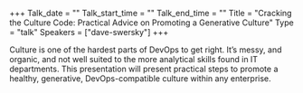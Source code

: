 +++
Talk_date = ""
Talk_start_time = ""
Talk_end_time = ""
Title = "Cracking the Culture Code: Practical Advice on Promoting a Generative Culture"
Type = "talk"
Speakers = ["dave-swersky"]
+++

Culture is one of the hardest parts of DevOps to get right. It’s messy, and organic, and not well suited to the more analytical skills found in IT departments. This presentation will present practical steps to promote a healthy, generative, DevOps-compatible culture within any enterprise.